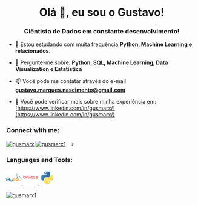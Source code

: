 <h1 align="center">Olá 👋, eu sou o Gustavo! </h1>
<h3 align="center">Ciêntista de Dados em constante desenvolvimento!</h3>

- 🌱 Estou estudando com muita frequência **Python, Machine Learning e relacionados.**

- 💬 Pergunte-me sobre: **Python, SQL, Machine Learning, Data Visualization e Estatística**

- 📫 Você pode me contatar através do e-mail **gustavo.marques.nascimento@gmail.com**

- 📄 Você pode verificar mais sobre minha experiência em: [https://www.linkedin.com/in/gusmarx/](https://www.linkedin.com/in/gusmarx/)

<h3 align="left">Connect with me:</h3>
<p align="left">
<a href="https://linkedin.com/in/gusmarx" target="blank"><img align="center" src="https://raw.githubusercontent.com/rahuldkjain/github-profile-readme-generator/master/src/images/icons/Social/linked-in-alt.svg" alt="gusmarx" height="30" width="40" /></a>
<a href="https://instagram.com/gusmarx1" target="blank"><img align="center" src="https://raw.githubusercontent.com/rahuldkjain/github-profile-readme-generator/master/src/images/icons/Social/instagram.svg" alt="gusmarx1" height="30" width="40" /></a> -->
</p>

<h3 align="left">Languages and Tools:</h3>
<p align="left"> <a href="https://www.mysql.com/" target="_blank" rel="noreferrer"> <img src="https://raw.githubusercontent.com/devicons/devicon/master/icons/mysql/mysql-original-wordmark.svg" alt="mysql" width="40" height="40"/> </a> <a href="https://www.oracle.com/" target="_blank" rel="noreferrer"> <img src="https://raw.githubusercontent.com/devicons/devicon/master/icons/oracle/oracle-original.svg" alt="oracle" width="40" height="40"/> </a> <a href="https://www.python.org" target="_blank" rel="noreferrer"> <img src="https://raw.githubusercontent.com/devicons/devicon/master/icons/python/python-original.svg" alt="python" width="40" height="40"/> </a> </p>

<p><img align="center" src="https://github-readme-stats.vercel.app/api/top-langs?username=gusmarx1&show_icons=true&locale=en&layout=compact" alt="gusmarx1" /></p>




